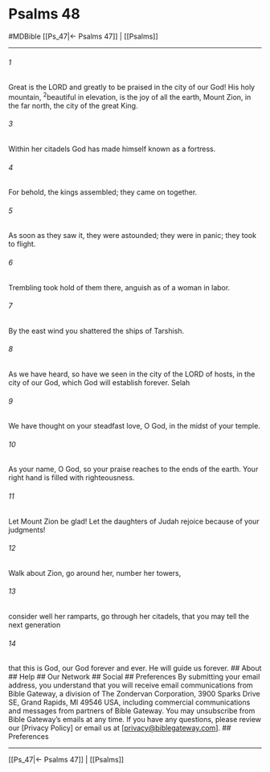 # Psalms 48
#MDBible
[[Ps_47|← Psalms 47]] | [[Psalms]]

***


###### 1 
Great is the LORD and greatly to be praised in the city of our God! His holy mountain, <sup class="versenum mid-line">2</sup>beautiful in elevation, is the joy of all the earth, Mount Zion, in the far north, the city of the great King. 

###### 3 
Within her citadels God has made himself known as a fortress. 

###### 4 
For behold, the kings assembled; they came on together. 

###### 5 
As soon as they saw it, they were astounded; they were in panic; they took to flight. 

###### 6 
Trembling took hold of them there, anguish as of a woman in labor. 

###### 7 
By the east wind you shattered the ships of Tarshish. 

###### 8 
As we have heard, so have we seen in the city of the LORD of hosts, in the city of our God, which God will establish forever. Selah 

###### 9 
We have thought on your steadfast love, O God, in the midst of your temple. 

###### 10 
As your name, O God, so your praise reaches to the ends of the earth. Your right hand is filled with righteousness. 

###### 11 
Let Mount Zion be glad! Let the daughters of Judah rejoice because of your judgments! 

###### 12 
Walk about Zion, go around her, number her towers, 

###### 13 
consider well her ramparts, go through her citadels, that you may tell the next generation 

###### 14 
that this is God, our God forever and ever. He will guide us forever. ## About ## Help ## Our Network ## Social ## Preferences By submitting your email address, you understand that you will receive email communications from Bible Gateway, a division of The Zondervan Corporation, 3900 Sparks Drive SE, Grand Rapids, MI 49546 USA, including commercial communications and messages from partners of Bible Gateway. You may unsubscribe from Bible Gateway&rsquo;s emails at any time. If you have any questions, please review our [Privacy Policy] or email us at [privacy@biblegateway.com]. ## Preferences

***

[[Ps_47|← Psalms 47]] | [[Psalms]]
